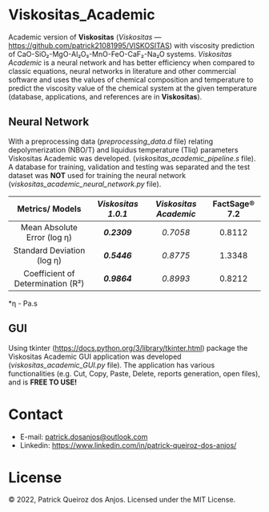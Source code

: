 # Viskositas_Academic

Academic version of **Viskositas** (_Viskositas_ — https://github.com/patrick21081995/VISKOSITAS) with viscosity prediction of CaO-SiO₂-MgO-Al₂O₃-MnO-FeO-CaF₂-Na₂O systems. _Viskositas Academic_ is a neural network and has better efficiency when compared to classic equations, neural networks in literature and other commercial software and uses the values of chemical composition and temperature to predict the viscosity value of the chemical system at the given temperature (database, applications, and references are in **Viskositas**).

## Neural Network

With a preprocessing data (_preprocessing_data.d_ file) relating depolymerization (NBO/T) and liquidus temperature (Tliq) parameters Viskositas Academic was developed. (_viskositas_academic_pipeline.s_ file). A database for training, validation and testing was separated and the test dataset was **NOT** used for training the neural network (_viskositas_academic_neural_network.py_ file).

| Metrics/ Models | **_Viskositas 1.0.1_** | _Viskositas Academic_ | FactSage® 7.2 |
| :---: | :---: | :---: | :---: |
|  Mean Absolute Error (log η) | **_0.2309_** | _0.7058_ | 0.8112 |
| Standard Deviation (log η) | **_0.5446_** | _0.8775_ | 1.3348 |
| Coefficient of Determination (R²) | **_0.9864_** | _0.8993_ | 0.8212 |

*η - Pa.s

## GUI

Using tkinter (https://docs.python.org/3/library/tkinter.html) package the Viskositas Academic GUI application was developed (_viskositas_academic_GUI.py_ file). The application has various functionalities (e.g. Cut, Copy, Paste, Delete, reports generation, open files), and is **FREE TO USE!**

# Contact

- E-mail: patrick.dosanjos@outlook.com
- Linkedin: https://www.linkedin.com/in/patrick-queiroz-dos-anjos/

# License

© 2022, Patrick Queiroz dos Anjos. Licensed under the MIT License.
